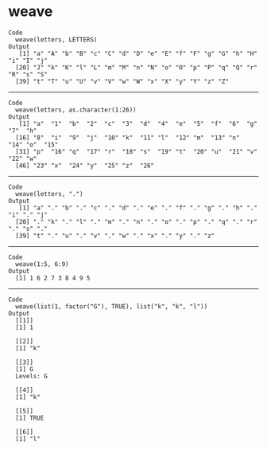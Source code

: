 # weave

    Code
      weave(letters, LETTERS)
    Output
       [1] "a" "A" "b" "B" "c" "C" "d" "D" "e" "E" "f" "F" "g" "G" "h" "H" "i" "I" "j"
      [20] "J" "k" "K" "l" "L" "m" "M" "n" "N" "o" "O" "p" "P" "q" "Q" "r" "R" "s" "S"
      [39] "t" "T" "u" "U" "v" "V" "w" "W" "x" "X" "y" "Y" "z" "Z"

---

    Code
      weave(letters, as.character(1:26))
    Output
       [1] "a"  "1"  "b"  "2"  "c"  "3"  "d"  "4"  "e"  "5"  "f"  "6"  "g"  "7"  "h" 
      [16] "8"  "i"  "9"  "j"  "10" "k"  "11" "l"  "12" "m"  "13" "n"  "14" "o"  "15"
      [31] "p"  "16" "q"  "17" "r"  "18" "s"  "19" "t"  "20" "u"  "21" "v"  "22" "w" 
      [46] "23" "x"  "24" "y"  "25" "z"  "26"

---

    Code
      weave(letters, ".")
    Output
       [1] "a" "." "b" "." "c" "." "d" "." "e" "." "f" "." "g" "." "h" "." "i" "." "j"
      [20] "." "k" "." "l" "." "m" "." "n" "." "o" "." "p" "." "q" "." "r" "." "s" "."
      [39] "t" "." "u" "." "v" "." "w" "." "x" "." "y" "." "z"

---

    Code
      weave(1:5, 6:9)
    Output
      [1] 1 6 2 7 3 8 4 9 5

---

    Code
      weave(list(1, factor("G"), TRUE), list("k", "k", "l"))
    Output
      [[1]]
      [1] 1
      
      [[2]]
      [1] "k"
      
      [[3]]
      [1] G
      Levels: G
      
      [[4]]
      [1] "k"
      
      [[5]]
      [1] TRUE
      
      [[6]]
      [1] "l"
      

